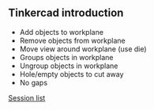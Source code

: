 ## Tinkercad introduction

- Add objects to workplane
- Remove objects from workplane
- Move view around workplane (use die)
- Groups objects in workplane
- Ungroup objects in workplane
- Hole/empty objects to cut away
- No gaps

 [Session list](../session_list)
